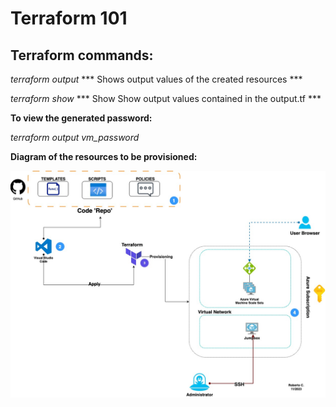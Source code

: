 # Terraform 101

## Terraform commands:

_terraform output_ ***  Shows output values of the created resources ***

_terraform show_ *** Show Show output values contained in the output.tf ***

**To view the generated password:**

_terraform output vm_password_

**Diagram of the resources to be provisioned:**




![plot](./iac.jpg)